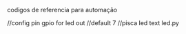 codigos de referencia para automação


//config pin gpio for led out
//default 7
//pisca led text
led.py



